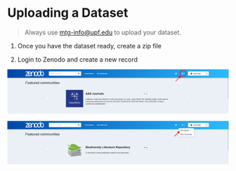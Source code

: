 # Uploading a Dataset

> Always use mtg-info@upf.edu to upload your dataset.

1. Once you have the dataset ready, create a zip file

2. Login to Zenodo and create a new record

![Plus Button](res/plus-btn.png)

![Plus Button](res/upload.png)
